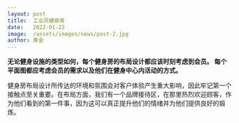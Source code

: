 ```yaml
---
layout: post
title:  工业风健身房
date:   2022-01-22
image:  /assets/images/news/post-2.jpg
author: 黄金
---
```


**无论健身设施的类型如何，每个健身房的布局设计都应该时刻考虑到会员。 每个平面图都应考虑会员的需求以及他们在健身中心内活动的方式。**

健身房布局设计所传达的环境和氛围会对客户体验产生重大影响，因此牢记第一个接触点至关重要。在布局方面，我们有一个品牌接待区，在那里热烈欢迎顾客，作为他们看到的第一件事，因为这可以真正提升他们的情绪并为他们提供良好的锻炼。

